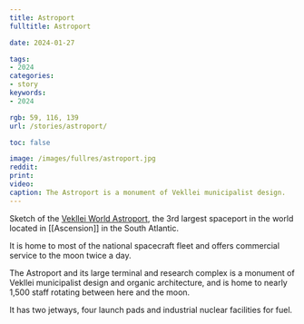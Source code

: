 ```yaml
---
title: Astroport
fulltitle: Astroport

date: 2024-01-27

tags:
- 2024
categories:
- story
keywords:
- 2024

rgb: 59, 116, 139
url: /stories/astroport/

toc: false

image: /images/fullres/astroport.jpg
reddit:
print:
video:
caption: The Astroport is a monument of Vekllei municipalist design.
---
```

Sketch of the [Vekllei World Astroport](/astroport/), the 3rd largest spaceport in the world located in [[Ascension]] in the South Atlantic.

It is home to most of the national spacecraft fleet and offers commercial service to the moon twice a day.

The Astroport and its large terminal and research complex is a monument of Vekllei municipalist design and organic architecture, and is home to nearly 1,500 staff rotating between here and the moon.

It has two jetways, four launch pads and industrial nuclear facilities for fuel.